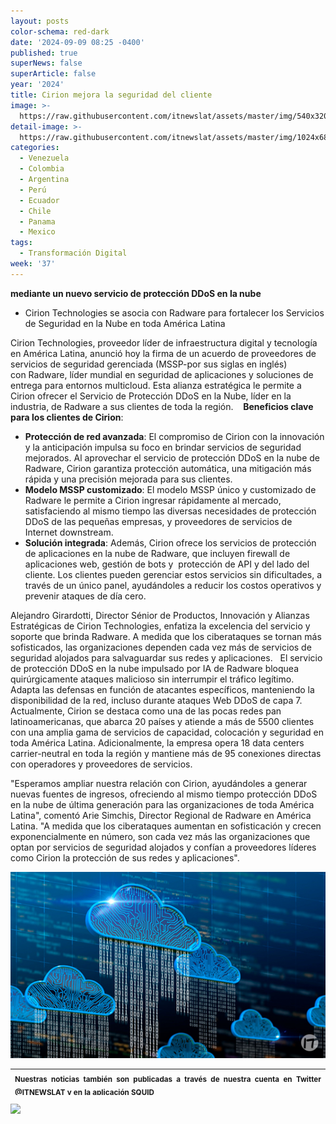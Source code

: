 ```yaml
---
layout: posts
color-schema: red-dark
date: '2024-09-09 08:25 -0400'
published: true
superNews: false
superArticle: false
year: '2024'
title: Cirion mejora la seguridad del cliente
image: >-
  https://raw.githubusercontent.com/itnewslat/assets/master/img/540x320/Cloud-p.jpg
detail-image: >-
  https://raw.githubusercontent.com/itnewslat/assets/master/img/1024x680/Cloud-g.jpg
categories:
  - Venezuela
  - Colombia
  - Argentina
  - Perú
  - Ecuador
  - Chile
  - Panama
  - Mexico
tags:
  - Transformación Digital
week: '37'
---
```

**mediante un nuevo servicio de protección DDoS en la nube**

- Cirion Technologies se asocia con Radware para fortalecer los Servicios de Seguridad en la Nube en toda América Latina


Cirion Technologies, proveedor líder de infraestructura digital y tecnología en América Latina, anunció hoy la firma de un acuerdo de proveedores de servicios de seguridad gerenciada (MSSP-por sus siglas en inglés) con Radware, líder mundial en seguridad de aplicaciones y soluciones de entrega para entornos multicloud. Esta alianza estratégica le permite a Cirion ofrecer el Servicio de Protección DDoS en la Nube, líder en la industria, de Radware a sus clientes de toda la región. 
 
**Beneficios clave para los clientes de Cirion**:

- **Protección de red avanzada**: El compromiso de Cirion con la innovación y la anticipación impulsa su foco en brindar servicios de seguridad mejorados. Al aprovechar el servicio de protección DDoS en la nube de Radware, Cirion garantiza protección automática, una mitigación más rápida y una precisión mejorada para sus clientes.
- **Modelo MSSP customizado**: El modelo MSSP único y customizado de Radware le permite a Cirion ingresar rápidamente al mercado, satisfaciendo al mismo tiempo las diversas necesidades de protección DDoS de las pequeñas empresas, y proveedores de servicios de Internet downstream.
- **Solución integrada**: Además, Cirion ofrece los servicios de protección de aplicaciones en la nube de Radware, que incluyen firewall de aplicaciones web, gestión de bots y  protección de API y del lado del cliente. Los clientes pueden gerenciar estos servicios sin dificultades, a través de un único panel, ayudándoles a reducir los costos operativos y prevenir ataques de día cero.

Alejandro Girardotti, Director Sénior de Productos, Innovación y Alianzas Estratégicas de Cirion Technologies, enfatiza la excelencia del servicio y soporte que brinda Radware. A medida que los ciberataques se tornan más sofisticados, las organizaciones dependen cada vez más de servicios de seguridad alojados para salvaguardar sus redes y aplicaciones.
 
El servicio de protección DDoS en la nube impulsado por IA de Radware bloquea quirúrgicamente ataques malicioso sin interrumpir el tráfico legítimo. Adapta las defensas en función de atacantes específicos, manteniendo la disponibilidad de la red, incluso durante ataques Web DDoS de capa 7.
Actualmente, Cirion se destaca como una de las pocas redes pan latinoamericanas, que abarca 20 países y atiende a más de 5500 clientes con una amplia gama de servicios de capacidad, colocación y seguridad en toda América Latina. Adicionalmente, la empresa opera 18 data centers carrier-neutral en toda la región y mantiene más de 95 conexiones directas con operadores y proveedores de servicios.

"Esperamos ampliar nuestra relación con Cirion, ayudándoles a generar nuevas fuentes de ingresos, ofreciendo al mismo tiempo protección DDoS en la nube de última generación para las organizaciones de toda América Latina", comentó Arie Simchis, Director Regional de Radware en América Latina. "A medida que los ciberataques aumentan en sofisticación y crecen exponencialmente en número, son cada vez más las organizaciones que optan por servicios de seguridad alojados y confían a proveedores líderes como Cirion la protección de sus redes y aplicaciones". 

![](https://raw.githubusercontent.com/itnewslat/assets/master/img/540x320/Cloud-p.jpg)

<table style="height: 42px;" width="569">
<tbody>
<tr>
<td style="text-align: justify;"><sub><strong>Nuestras noticias también son publicadas a través de nuestra cuenta en Twitter <a href="https://twitter.com/itnewslat?lang=es">@ITNEWSLAT</a> y en la aplicación <a href="https://squidapp.co/en/">SQUID</a></strong></sub></td>
</tr>
</tbody>
</table>

<img src="https://tracker.metricool.com/c3po.jpg?hash=56f88a41e39ab42c063cc51676587a04"/>